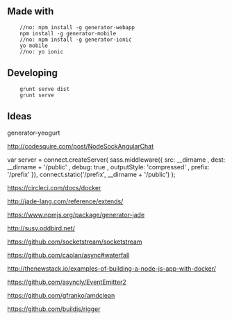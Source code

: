 ## Made with

        //no: npm install -g generator-webapp
        npm install -g generator-mobile
        //no: npm install -g generator-ionic
        yo mobile
        //no: yo ionic


## Developing

        grunt serve dist
        grunt serve 

## Ideas

generator-yeogurt


http://codesquire.com/post/NodeSockAngularChat

var server = connect.createServer(
  sass.middleware({
      src: __dirname
    , dest: __dirname + '/public'
    , debug: true
    , outputStyle: 'compressed'
    , prefix:  '/prefix'
  }),
  connect.static('/prefix', __dirname + '/public')
);

https://circleci.com/docs/docker

http://jade-lang.com/reference/extends/

https://www.npmjs.org/package/generator-jade

http://susy.oddbird.net/

https://github.com/socketstream/socketstream

https://github.com/caolan/async#waterfall

http://thenewstack.io/examples-of-building-a-node-js-app-with-docker/

https://github.com/asyncly/EventEmitter2

https://github.com/gfranko/amdclean

https://github.com/buildjs/rigger

